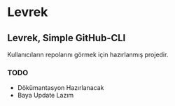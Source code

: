 # Levrek

## Levrek, Simple GitHub-CLI

Kullanıcıların repolarını görmek için hazırlanmış projedir.


### TODO
  - Dökümantasyon Hazırlanacak
  - Baya Update Lazım
